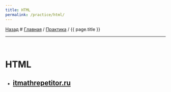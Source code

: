 ```yaml
---
title: HTML
permalink: /practice/html/
---
```


[Назад](..) # [Главная](/) / [Практика](/practice) / {{ page.title }}

---

<p style="margin: 0"><br></p>

# HTML

-   ## [itmathrepetitor.ru](./itmathrepetitor)
